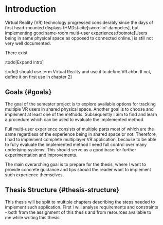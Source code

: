 # Introduction

Virtual Reality (VR) technology progressed considerably since the days of first head-mounted displays (HMDs):cite[sword-of-damocles], but implementing good same-room multi-user experiences:footnote[Users being in same physical space as opposed to connected online.] is still not very well documented.

There exist

:todo[Expand intro]

:todo[I should use term Virtual Reality and use it to define VR abbr. If not, define it on first use in chapter 2]

## Goals {#goals}

The goal of the semester project is to explore available options for tracking multiple VR users in shared physical space. Another goal is to choose and implement at least one of the methods. Subsequently I aim to find and learn a procedure which can be used to evaluate the implemented method.

Full multi-user experience consists of multiple parts most of which are the same regardless of the experience being in shared space or not. Therefore, I had to implement complete multiplayer VR application, because to be able to fully evaluate the implemented method I need full control over many underlying systems. This should serve as a good base for further experimentation and improvements.

The main overarching goal is to prepare for the thesis, where I want to provide concrete guidance and tips should the reader want to implement such experience themselves.

## Thesis Structure {#thesis-structure}

This thesis will be split to multiple chapters describing the steps needed to implement such application. First I will analyse requirements and constraints - both from the assignment of this thesis and from resources available to me while writing this thesis.
